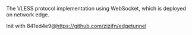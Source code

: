The VLESS protocol implementation using WebSocket, which is deployed on network edge.

Init with 841ed4e9@https://github.com/zizifn/edgetunnel

